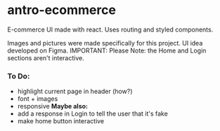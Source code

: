 # antro-ecommerce

E-commerce UI made with react.
Uses routing and styled components.

Images and pictures were made specifically for this project.
UI idea developed on Figma.
IMPORTANT:
Please Note: the Home and Login sections aren't interactive.

### To Do:
- highlight current page in header (how?)
- font + images
- responsive
**Maybe also:**
- add a response in Login to tell the user that it's fake
- make home button interactive
